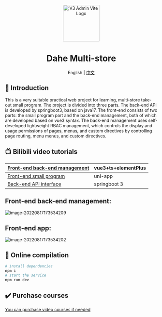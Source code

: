 <div align="center">
  <img alt="V3 Admin Vite Logo" width="120" height="120" src="https://document-1255680412.cos.ap-guangzhou.myqcloud.com/typora/%E6%9C%AA%E6%A0%87%E9%A2%98-2.png">
  <h1>Dahe Multi-store</h1>
  <span>English | <a href="./README.md">中文</a></span>
</div>

## 🌟 Introduction

This is a very suitable practical web project for learning, multi-store take-out small program. The project is divided into three parts. The back-end API is developed by springboot3, based on java17. The front-end consists of two parts: the small program part and the back-end management, both of which are developed based on vue3 syntax. The back-end management uses self-developed lightweight RBAC management, which controls the display and usage permissions of pages, menus, and custom directives by controlling page routing, menu menus, and custom directives.

## 📺 Bilibili video tutorials

| [Front-end back-end management](https://www.bilibili.com/video/BV1Su411q71n/?vd_source=3d16cd7d6ebde0316897b8802e5cde9b) | vue3+ts+elementPlus |
| ------------------------------------------------------------------------------------------------------------------ | ------------------- |
| [Front-end small program](https://www.bilibili.com/video/BV1kN411K7aK/?vd_source=3d16cd7d6ebde0316897b8802e5cde9b) | uni-app |
| [Back-end API interface](https://www.bilibili.com/video/BV1Fk4y157Wh/?vd_source=3d16cd7d6ebde0316897b8802e5cde9b) | springboot 3 |

## Front-end back-end management:
![image-20220817173534209](https://document-1255680412.cos.ap-guangzhou.myqcloud.com/%E9%A1%B9%E7%9B%AE%E9%A2%84%E8%A7%88.gif)

## Front-end app:
![image-20220817173534202](https://document-1255680412.cos.ap-guangzhou.myqcloud.com/food/%E5%B0%8F%E7%A8%8B%E5%BA%8F%E9%A2%84%E8%A7%88.jpg)

## 🚀 Online compilation

```bash
# install dependencies
npm i
# start the service
npm run dev
```

## ✔️ Purchase courses
[You can purchase video courses if needed](https://item.taobao.com/item.htm?ft=t&id=729843915509)
